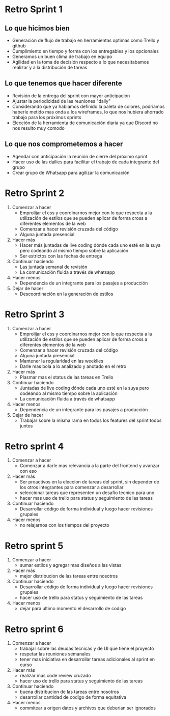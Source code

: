 # Retro Sprint 1

## Lo que hicimos bien
- Generación de flujo de trabajo en herramientas optimas como Trello y github
- Cumplimiento en tiempo y forma con los entregables y los opcionales
- Generamos un buen clima de trabajo en equipo
- Agilidad en la toma de decisión respecto a lo que necesitabamos realizar y a la distribución de tareas

## Lo que tenemos que hacer diferente
- Revisión de la entrega del sprint con mayor anticipación
- Ajustar la periodicidad de las reuniones "daily"
- Considerando que ya habiamos definido la paleta de colores, podriamos haberle metido mas onda a los wireframes, lo que nos hubiera ahorrado trabajo para los próximos sprints
- Elección de la herramienta de comunicación diaria ya que Discord no nos resulto muy comodo

## Lo que nos comprometemos a hacer
- Agendar con anticipación la reunión de cierre del próximo sprint
- Hacer uso de las dailies para facilitar el trabajo de cada integrante del grupo
- Crear grupo de Whatsapp para agilizar la comunicación

# Retro Sprint 2
1. Comenzar a hacer
    - Emprolijar el css y coordinarnos mejor con lo que respecta a la utilización de estilos que se pueden aplicar de forma cross a diferentes elementos de la web
    - Comenzar a hacer revisión cruzada del código 
    - Alguna juntada presencial
2. Hacer más
    - Hacer más juntadas de live coding dónde cada uno esté en la suya pero codeando al mismo tiempo sobre la aplicación
    - Ser estrictos con las fechas de entrega
3. Continuar haciendo
    - Las juntada semanal de revisión
    - La comunicación fluida a través de whatsapp
4. Hacer menos
    - Dependencia de un integrante para los pasajes a producción
5. Dejar de hacer
    - Descoordinación en la generación de estilos


# Retro Sprint 3
1. Comenzar a hacer
    - Emprolijar el css y coordinarnos mejor con lo que respecta a la utilización de estilos que se pueden aplicar de forma cross a diferentes elementos de la web
    - Comenzar a hacer revisión cruzada del código 
    - Alguna juntada presencial
    - Mantener la regularidad en las weeklies
    - Darle mas bola a lo analizado y anotado en el retro
2. Hacer más
    - Plasmar mas el status de las tareas en Trello
3. Continuar haciendo
    - Juntadas de live coding dónde cada uno esté en la suya pero codeando al mismo tiempo sobre la aplicación
    - La comunicación fluida a través de whatsapp
4. Hacer menos
    - Dependencia de un integrante para los pasajes a producción
5. Dejar de hacer
    - Trabajar sobre la misma rama en todos los features del sprint todos juntos

# Retro sprint 4
1. Comenzar a hacer
    - Comenzar a darle mas relevancia a la parte del frontend y avanzar con eso
2. Hacer más
    - Ser proactivos en la eleccion de tareas del sprint, sin depender de los otros integrantes para comenzar a desarrollar
    - seleccionar tareas que representen un desafio tecnico para uno
    - hacer mas uso de trello para status y seguimiento de las tareas 
3. Continuar haciendo
    - Desarrollar código de forma individual y luego hacer revisiones grupales
4. Hacer menos
    - no relajarnos con los tiempos del proyecto

# Retro sprint 5
1. Comenzar a hacer
    - sumar estilos y agregar mas diseños a las vistas
2. Hacer más
    - mejor distribucion de las tareas entre nosotros
3. Continuar haciendo
    - Desarrollar código de forma individual y luego hacer revisiones grupales
    - hacer uso de trello para status y seguimiento de las tareas 
4. Hacer menos
    - dejar para ultimo momento el desarrollo de codigo

# Retro sprint 6
1. Comenzar a hacer
    - trabajar sobre las deudas tecnicas y de UI que tiene el proyecto
    - respetar las reuniones semanales
    - tener mas iniciativa en desarrollar tareas adicionales al sprint en curso
2. Hacer más
    - realizar mas code review cruzado
    - hacer uso de trello para status y seguimiento de las tareas
3. Continuar haciendo
    - buena distribucion de las tareas entre nosotros
    - desarrollar cantidad de codigo de forma equitativa
4. Hacer menos
    - commitear a origen datos y archivos que deberian ser ignorados